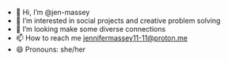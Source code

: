 - 👋 Hi, I’m @jen-massey
- 👀 I’m interested in social projects and creative problem solving
- 💞️ I’m looking make some diverse connections 
- 📫 How to reach me jennifermassey11-11@proton.me
- 😄 Pronouns: she/her


<!---
jen-massey/jen-massey is a ✨ special ✨ repository because its `README.md` (this file) appears on your GitHub profile.
You can click the Preview link to take a look at your changes.
--->
